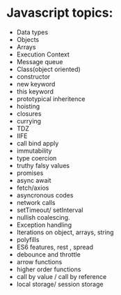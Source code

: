 # Javascript topics:

- Data types
- Objects
- Arrays
- Execution Context
- Message queue
- Class(object oriented)
- constructor
- new keyword
- this keyword
- prototypical inheritence
- hoisting
- closures
- currying
- TDZ
- IIFE
- call bind apply
- immutability
- type coercion
- truthy falsy values
- promises
- async await
- fetch/axios
- asyncronous codes
- network calls
- setTimeout/ setInterval
- nullish coalescing.
- Exception handling
- Iterations on object, arrays, string
- polyfills
- ES6 features, rest , spread
- debounce and throttle
- arrow functions
- higher order functions
- call by value / call by reference
- local storage/ session storage
